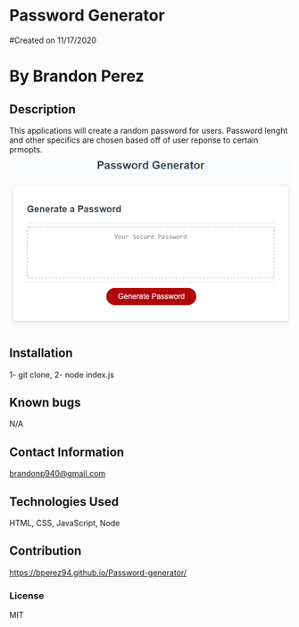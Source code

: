 # Password Generator 
    
#Created on 11/17/2020

# By Brandon Perez

## Description 
This applications will create a random password for users. Password lenght and other specifics are chosen based off of user reponse to certain prmopts.
 <img src = "passwordGenPic.png">
    
## Installation
1- git clone, 2- node index.js
    
## Known bugs
N/A
    
## Contact Information
brandonp940@gmail.com
    
## Technologies Used 
HTML, CSS, JavaScript, Node
    
## Contribution
https://bperez94.github.io/Password-generator/
    
### License
MIT
